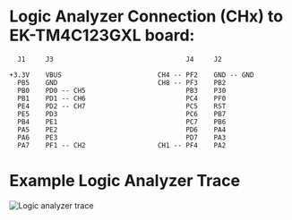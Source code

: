 # Logic Analyzer Connection (CHx) to EK-TM4C123GXL board:

      J1     J3                                 J4     J2

    +3.3V    VBUS                        CH4 -- PF2    GND -- GND
      PB5    GND                         CH8 -- PF3    PB2
      PB0    PD0 -- CH5                         PB3    P30
      PB1    PD1 -- CH6                         PC4    PF0
      PE4    PD2 -- CH7                         PC5    RST
      PE5    PD3                                PC6    PB7
      PB4    PE1                                PC7    PB6
      PA5    PE2                                PD6    PA4
      PA6    PE3                                PD7    PA3
      PA7    PF1 -- CH2                  CH1 -- PF4    PA2

# Example Logic Analyzer Trace

![Logic analyzer trace](trace.png)